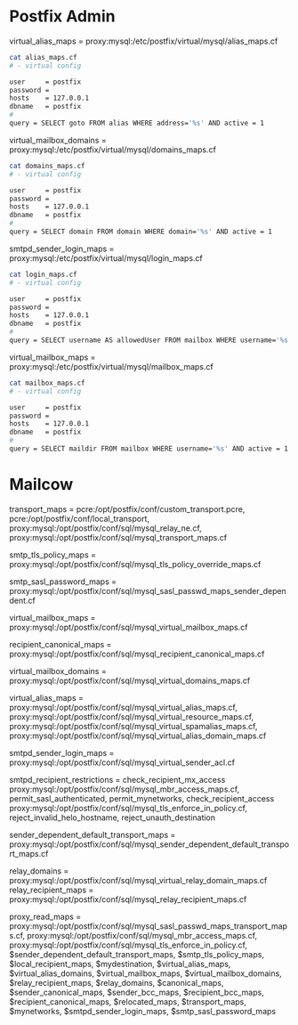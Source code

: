 # Postfix Admin


virtual_alias_maps                      = proxy:mysql:/etc/postfix/virtual/mysql/alias_maps.cf
```bash
cat alias_maps.cf 
# - virtual config

user     = postfix
password = 
hosts    = 127.0.0.1
dbname   = postfix
#
query = SELECT goto FROM alias WHERE address='%s' AND active = 1
```

virtual_mailbox_domains                 = proxy:mysql:/etc/postfix/virtual/mysql/domains_maps.cf
```bash
cat domains_maps.cf 
# - virtual config

user     = postfix
password = 
hosts    = 127.0.0.1
dbname   = postfix
#
query = SELECT domain FROM domain WHERE domain='%s' AND active = 1
```

smtpd_sender_login_maps                 = proxy:mysql:/etc/postfix/virtual/mysql/login_maps.cf
```bash
cat login_maps.cf 
# - virtual config

user     = postfix
password = 
hosts    = 127.0.0.1
dbname   = postfix
#
query = SELECT username AS allowedUser FROM mailbox WHERE username='%s' AND active = 1 UNION SELECT goto FROM alias WHERE address='%s' AND active = 1
```

virtual_mailbox_maps                    = proxy:mysql:/etc/postfix/virtual/mysql/mailbox_maps.cf
```bash
cat mailbox_maps.cf 
# - virtual config

user     = postfix
password = 
hosts    = 127.0.0.1
dbname   = postfix
#
query = SELECT maildir FROM mailbox WHERE username='%s' AND active = 1
```

# Mailcow

transport_maps = pcre:/opt/postfix/conf/custom_transport.pcre,
  pcre:/opt/postfix/conf/local_transport,
  proxy:mysql:/opt/postfix/conf/sql/mysql_relay_ne.cf,
  proxy:mysql:/opt/postfix/conf/sql/mysql_transport_maps.cf

smtp_tls_policy_maps = proxy:mysql:/opt/postfix/conf/sql/mysql_tls_policy_override_maps.cf

smtp_sasl_password_maps = proxy:mysql:/opt/postfix/conf/sql/mysql_sasl_passwd_maps_sender_dependent.cf

virtual_mailbox_maps = proxy:mysql:/opt/postfix/conf/sql/mysql_virtual_mailbox_maps.cf

recipient_canonical_maps = proxy:mysql:/opt/postfix/conf/sql/mysql_recipient_canonical_maps.cf

virtual_mailbox_domains = proxy:mysql:/opt/postfix/conf/sql/mysql_virtual_domains_maps.cf

virtual_alias_maps = proxy:mysql:/opt/postfix/conf/sql/mysql_virtual_alias_maps.cf,
  proxy:mysql:/opt/postfix/conf/sql/mysql_virtual_resource_maps.cf,
  proxy:mysql:/opt/postfix/conf/sql/mysql_virtual_spamalias_maps.cf,
  proxy:mysql:/opt/postfix/conf/sql/mysql_virtual_alias_domain_maps.cf

smtpd_sender_login_maps = proxy:mysql:/opt/postfix/conf/sql/mysql_virtual_sender_acl.cf

smtpd_recipient_restrictions = check_recipient_mx_access proxy:mysql:/opt/postfix/conf/sql/mysql_mbr_access_maps.cf,
  permit_sasl_authenticated,
  permit_mynetworks,
  check_recipient_access proxy:mysql:/opt/postfix/conf/sql/mysql_tls_enforce_in_policy.cf,
  reject_invalid_helo_hostname,
  reject_unauth_destination

sender_dependent_default_transport_maps = proxy:mysql:/opt/postfix/conf/sql/mysql_sender_dependent_default_transport_maps.cf

relay_domains = proxy:mysql:/opt/postfix/conf/sql/mysql_virtual_relay_domain_maps.cf
relay_recipient_maps = proxy:mysql:/opt/postfix/conf/sql/mysql_relay_recipient_maps.cf

proxy_read_maps = proxy:mysql:/opt/postfix/conf/sql/mysql_sasl_passwd_maps_transport_maps.cf,
  proxy:mysql:/opt/postfix/conf/sql/mysql_mbr_access_maps.cf,
  proxy:mysql:/opt/postfix/conf/sql/mysql_tls_enforce_in_policy.cf,
  $sender_dependent_default_transport_maps,
  $smtp_tls_policy_maps,
  $local_recipient_maps,
  $mydestination,
  $virtual_alias_maps,
  $virtual_alias_domains,
  $virtual_mailbox_maps,
  $virtual_mailbox_domains,
  $relay_recipient_maps,
  $relay_domains,
  $canonical_maps,
  $sender_canonical_maps,
  $sender_bcc_maps,
  $recipient_bcc_maps,
  $recipient_canonical_maps,
  $relocated_maps,
  $transport_maps,
  $mynetworks,
  $smtpd_sender_login_maps,
  $smtp_sasl_password_maps
  
